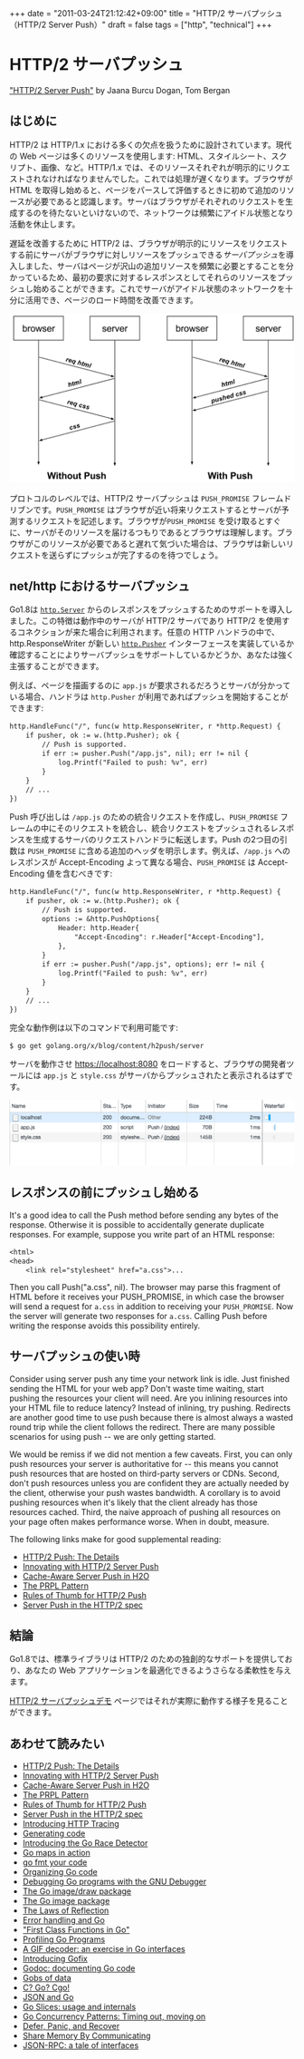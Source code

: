 +++
date = "2011-03-24T21:12:42+09:00"
title = "HTTP/2 サーバプッシュ（HTTP/2 Server Push）"
draft = false
tags = ["http", "technical"]
+++

# HTTP/2 サーバプッシュ
["HTTP/2 Server Push"](https://blog.golang.org/h2push) by Jaana Burcu Dogan, Tom Bergan

## はじめに

HTTP/2 は HTTP/1.x における多くの欠点を扱うために設計されています。現代の Web ページは多くのリソースを使用します: HTML、スタイルシート、スクリプト、画像、など。HTTP/1.x では、そのリソースそれぞれが明示的にリクエストされなければなりませんでした。これでは処理が遅くなります。ブラウザが HTML を取得し始めると、ページをパースして評価するときに初めて追加のリソースが必要であると認識します。サーバはブラウザがそれぞれのリクエストを生成するのを待たないといけないので、ネットワークは頻繁にアイドル状態となり活動を休止します。

遅延を改善するために HTTP/2 は、ブラウザが明示的にリソースをリクエストする前にサーバがブラウザに対しリソースをプッシュできる*サーバプッシュ*を導入しました、サーバはページが沢山の追加リソースを頻繁に必要とすることを分かっているため、最初の要求に対するレスポンスとしてそれらのリソースをプッシュし始めることができます。これでサーバがアイドル状態のネットワークを十分に活用でき、ページのロード時間を改善できます。

![h2push/serverpush](./h2push/serverpush.svg)

プロトコルのレベルでは、HTTP/2 サーバプッシュは `PUSH_PROMISE` フレームドリブンです。`PUSH_PROMISE` はブラウザが近い将来リクエストするとサーバが予測するリクエストを記述します。ブラウザが`PUSH_PROMISE` を受け取るとすぐに、サーバがそのリソースを届けるつもりであるとブラウザは理解します。ブラウザがこのリソースが必要であると遅れて気づいた場合は、ブラウザは新しいリクエストを送らずにプッシュが完了するのを待つでしょう。

## net/http におけるサーバプッシュ

Go1.8は [`http.Server`](https://golang.org/pkg/net/http/#Server) からのレスポンスをプッシュするためのサポートを導入しました。この特徴は動作中のサーバが HTTP/2 サーバであり HTTP/2 を使用するコネクションが来た場合に利用されます。任意の HTTP ハンドラの中で、http.ResponseWriter が新しい [`http.Pusher`](https://golang.org/pkg/net/http/#Pusher) インターフェースを実装しているか確認することによりサーバプッシュをサポートしているかどうか、あなたは強く主張することができます。

例えば、ページを描画するのに `app.js` が要求されるだろうとサーバが分かっている場合、ハンドラは `http.Pusher` が利用であればプッシュを開始することができます:

```
http.HandleFunc("/", func(w http.ResponseWriter, r *http.Request) {
    if pusher, ok := w.(http.Pusher); ok {
        // Push is supported.
        if err := pusher.Push("/app.js", nil); err != nil {
            log.Printf("Failed to push: %v", err)
        }
    }
    // ...
})
```

Push 呼び出しは `/app.js` のための統合リクエストを作成し、`PUSH_PROMISE` フレームの中にそのリクエストを統合し、統合リクエストをプッシュされるレスポンスを生成するサーバのリクエストハンドラに転送します。Push の2つ目の引数は `PUSH_PROMISE` に含める追加のヘッダを明示します。例えば、`/app.js` へのレスポンスが Accept-Encoding よって異なる場合、`PUSH_PROMISE` は Accept-Encoding 値を含むべきです:

```
http.HandleFunc("/", func(w http.ResponseWriter, r *http.Request) {
    if pusher, ok := w.(http.Pusher); ok {
        // Push is supported.
        options := &http.PushOptions{
            Header: http.Header{
                "Accept-Encoding": r.Header["Accept-Encoding"],
            },
        }
        if err := pusher.Push("/app.js", options); err != nil {
            log.Printf("Failed to push: %v", err)
        }
    }
    // ...
})
```

完全な動作例は以下のコマンドで利用可能です:

```
$ go get golang.org/x/blog/content/h2push/server
```

サーバを動作させ [https://localhost:8080](https://localhost:8080) をロードすると、ブラウザの開発者ツールには `app.js` と `style.css` がサーバからプッシュされたと表示されるはずです。

![h2push/networktimeline](./h2push/networktimeline.png)

## レスポンスの前にプッシュし始める

It's a good idea to call the Push method before sending any bytes of the response. Otherwise it is possible to accidentally generate duplicate responses. For example, suppose you write part of an HTML response:

```
<html>
<head>
    <link rel="stylesheet" href="a.css">...
```

Then you call Push("a.css", nil). The browser may parse this fragment of HTML before it receives your PUSH_PROMISE, in which case the browser will send a request for `a.css` in addition to receiving your `PUSH_PROMISE`. Now the server will generate two responses for `a.css`. Calling Push before writing the response avoids this possibility entirely.

## サーバプッシュの使い時

Consider using server push any time your network link is idle. Just finished sending the HTML for your web app? Don't waste time waiting, start pushing the resources your client will need. Are you inlining resources into your HTML file to reduce latency? Instead of inlining, try pushing. Redirects are another good time to use push because there is almost always a wasted round trip while the client follows the redirect. There are many possible scenarios for using push -- we are only getting started.

We would be remiss if we did not mention a few caveats. First, you can only push resources your server is authoritative for -- this means you cannot push resources that are hosted on third-party servers or CDNs. Second, don't push resources unless you are confident they are actually needed by the client, otherwise your push wastes bandwidth. A corollary is to avoid pushing resources when it's likely that the client already has those resources cached. Third, the naive approach of pushing all resources on your page often makes performance worse. When in doubt, measure.

The following links make for good supplemental reading:

* [HTTP/2 Push: The Details](https://calendar.perfplanet.com/2016/http2-push-the-details/)
* [Innovating with HTTP/2 Server Push](https://www.igvita.com/2013/06/12/innovating-with-http-2.0-server-push/)
* [Cache-Aware Server Push in H2O](https://github.com/h2o/h2o/issues/421)
* [The PRPL Pattern](https://developers.google.com/web/fundamentals/performance/prpl-pattern/)
* [Rules of Thumb for HTTP/2 Push](https://docs.google.com/document/d/1K0NykTXBbbbTlv60t5MyJvXjqKGsCVNYHyLEXIxYMv0)
* [Server Push in the HTTP/2 spec](https://tools.ietf.org/html/rfc7540#section-8.2)

## 結論

Go1.8では、標準ライブラリは HTTP/2 のための独創的なサポートを提供しており、あなたの Web アプリケーションを最適化できるようさらなる柔軟性を与えます。

[HTTP/2 サーバプッシュデモ](https://http2.golang.org/serverpush) ページではそれが実際に動作する様子を見ることができます。

## あわせて読みたい
* [HTTP/2 Push: The Details](https://calendar.perfplanet.com/2016/http2-push-the-details/)
* [Innovating with HTTP/2 Server Push](https://www.igvita.com/2013/06/12/innovating-with-http-2.0-server-push/)
* [Cache-Aware Server Push in H2O](https://github.com/h2o/h2o/issues/421)
* [The PRPL Pattern](https://developers.google.com/web/fundamentals/performance/prpl-pattern/)
* [Rules of Thumb for HTTP/2 Push](https://docs.google.com/document/d/1K0NykTXBbbbTlv60t5MyJvXjqKGsCVNYHyLEXIxYMv0)
* [Server Push in the HTTP/2 spec](https://tools.ietf.org/html/rfc7540#section-8.2)
* [Introducing HTTP Tracing](https://blog.golang.org/http-tracing)
* [Generating code](https://blog.golang.org/generate)
* [Introducing the Go Race Detector](https://blog.golang.org/race-detector)
* [Go maps in action](https://blog.golang.org/go-maps-in-action)
* [go fmt your code](https://blog.golang.org/go-fmt-your-code)
* [Organizing Go code](https://blog.golang.org/organizing-go-code)
* [Debugging Go programs with the GNU Debugger](https://blog.golang.org/debugging-go-programs-with-gnu-debugger)
* [The Go image/draw package](https://blog.golang.org/go-imagedraw-package)
* [The Go image package](https://blog.golang.org/go-image-package)
* [The Laws of Reflection](https://blog.golang.org/laws-of-reflection)
* [Error handling and Go](https://blog.golang.org/error-handling-and-go)
* ["First Class Functions in Go"](https://blog.golang.org/first-class-functions-in-go-and-new-go)
* [Profiling Go Programs](https://blog.golang.org/profiling-go-programs)
* [A GIF decoder: an exercise in Go interfaces](https://blog.golang.org/gif-decoder-exercise-in-go-interfaces)
* [Introducing Gofix](https://blog.golang.org/introducing-gofix)
* [Godoc: documenting Go code](https://blog.golang.org/godoc-documenting-go-code)
* [Gobs of data](https://blog.golang.org/gobs-of-data)
* [C? Go? Cgo!](https://blog.golang.org/c-go-cgo)
* [JSON and Go](https://blog.golang.org/json-and-go)
* [Go Slices: usage and internals](https://blog.golang.org/go-slices-usage-and-internals)
* [Go Concurrency Patterns: Timing out, moving on](https://blog.golang.org/go-concurrency-patterns-timing-out-and)
* [Defer, Panic, and Recover](https://blog.golang.org/defer-panic-and-recover)
* [Share Memory By Communicating](https://blog.golang.org/share-memory-by-communicating)
* [JSON-RPC: a tale of interfaces](https://blog.golang.org/json-rpc-tale-of-interfaces)